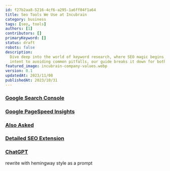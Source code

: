 ```yaml
---
id: f27b2aa8-5216-4cf6-a295-1a6ff04f1a64
title: Seo Tools We Use at Incubrain
category: business
tags: [seo, tools]
authors: [1]
contributors: []
primaryKeyword: []
status: draft
robots: false
description:
  Dive deep into the world of keyword research, where SEO magic begins. From understanding user
  intent to avoiding common pitfalls, our guide breaks it down for both beginners and pros.
featured_image: incubrain-company-values.webp
version: 0.1
updatedAt: 2023/11/08
publishedAt: 2023/10/31
---
```


<!-- also asked -->

### [Google Search Console](https://search.google.com/search-console/about)
### [Google PageSpeed Insights](https://developers.google.com/speed/pagespeed/insights/)
### [Also Asked](https://alsoasked.com/)
### [Detailed SEO Extension](https://chromewebstore.google.com/detail/detailed-seo-extension/pfjdepjjfjjahkjfpkcgfmfhmnakjfba)

### [ChatGPT]()

rewrite with hemingway style as a prompt